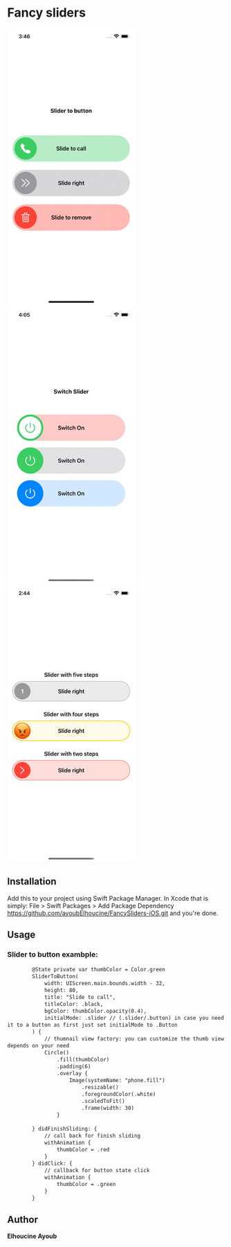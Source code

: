 # Fancy sliders

![](SliderToButtonEx.gif)    ![](SwitchSliderEx.gif) 
![](StepsSliderEx.gif)


## Installation

Add this to your project using Swift Package Manager. In Xcode that is simply: File > Swift Packages > Add Package Dependency https://github.com/ayoubElhoucine/FancySliders-iOS.git and you're done.

## Usage
### Slider to button exambple:

           
            @State private var thumbColor = Color.green
            SliderToButton(
                width: UIScreen.main.bounds.width - 32, 
                height: 80, 
                title: "Slide to call", 
                titleColor: .black, 
                bgColor: thumbColor.opacity(0.4),
                initialMode: .slider // (.slider/.button) in case you need it to a button as first just set initialMode to .Button
            ) {
                // thumnail view factory: you can customize the thumb view depends on your need
                Circle()
                    .fill(thumbColor)
                    .padding(6)
                    .overlay {
                        Image(systemName: "phone.fill")
                            .resizable()
                            .foregroundColor(.white)
                            .scaledToFit()
                            .frame(width: 30)
                    }
                
            } didFinishSliding: {
                // call back for finish sliding
                withAnimation {
                    thumbColor = .red
                }
            } didClick: {
                // callback for button state click
                withAnimation {
                    thumbColor = .green
                }
            }


## Author

__Elhoucine Ayoub__
